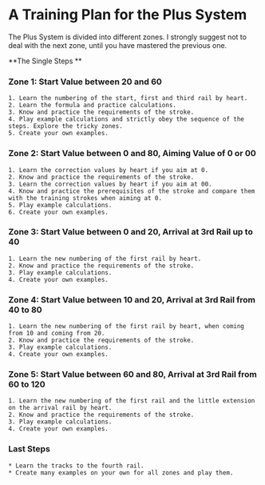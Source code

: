 # A Training Plan for the Plus System

The Plus System is divided into different zones. I strongly suggest not to deal with the next zone, until you have mastered the previous one.

**The Single Steps
**
### Zone 1: Start Value between 20 and 60
    1. Learn the numbering of the start, first and third rail by heart.
    2. Learn the formula and practice calculations.
    3. Know and practice the requirements of the stroke.
    4. Play example calculations and strictly obey the sequence of the steps. Explore the tricky zones.
    5. Create your own examples.
    

### Zone 2: Start Value between 0 and 80, Aiming Value of 0 or 00
    1. Learn the correction values by heart if you aim at 0.
    2. Know and practice the requirements of the stroke.
    3. Learn the correction values by heart if you aim at 00.
    4. Know and practice the prerequisites of the stroke and compare them with the training strokes when aiming at 0.
    5. Play example calculations.
    6. Create your own examples.

### Zone 3: Start Value between 0 and 20, Arrival at 3rd Rail up to 40
    1. Learn the new numbering of the first rail by heart.
    2. Know and practice the requirements of the stroke.
    3. Play example calculations.
    4. Create your own examples.

### Zone 4: Start Value between 10 and 20, Arrival at 3rd Rail from 40 to 80
    1. Learn the new numbering of the first rail by heart, when coming from 10 and coming from 20.
    2. Know and practice the requirements of the stroke.
    3. Play example calculations.
    4. Create your own examples.

### Zone 5: Start Value between 60 and 80, Arrival at 3rd Rail from 60 to 120
    1. Learn the new numbering of the first rail and the little extension on the arrival rail by heart.
    2. Know and practice the requirements of the stroke.
    3. Play example calculations.
    4. Create your own examples.

### Last Steps
    * Learn the tracks to the fourth rail.
    * Create many examples on your own for all zones and play them.
